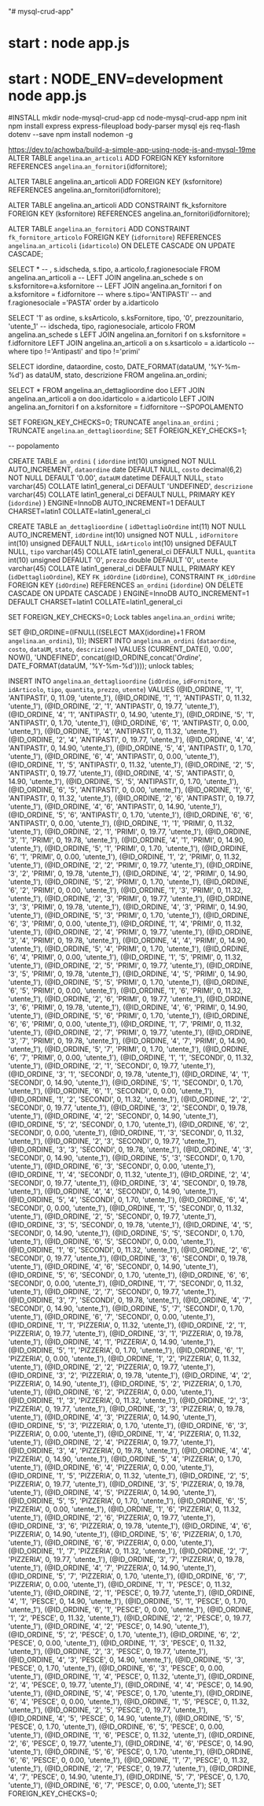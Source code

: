 "# mysql-crud-app"
#
# start : node app.js
# start : NODE_ENV=development node app.js

#INSTALL
mkdir node-mysql-crud-app 
cd node-mysql-crud-app 
npm init
npm install express express-fileupload body-parser mysql ejs req-flash dotenv --save
npm install nodemon -g


https://dev.to/achowba/build-a-simple-app-using-node-js-and-mysql-19me
ALTER TABLE `angelina`.`an_articoli` 
ADD FOREIGN KEY ksfornitore 
REFERENCES `angelina`.`an_fornitori`(idfornitore);

ALTER TABLE angelina.an_articoli
ADD FOREIGN KEY (ksfornitore) 
REFERENCES angelina.an_fornitori(idfornitore);

ALTER TABLE angelina.an_articoli 
ADD CONSTRAINT fk_ksfornitore 
FOREIGN KEY (ksfornitore)
REFERENCES angelina.an_fornitori(idfornitore);

ALTER TABLE `angelina`.`an_fornitori` 
ADD CONSTRAINT `fk_fornitore_articolo`
FOREIGN KEY (`idfornitore`)
REFERENCES `angelina`.`an_articoli` (`idarticolo`)
ON DELETE CASCADE
ON UPDATE CASCADE;

SELECT * -- , s.idscheda, s.tipo, a.articolo,f.ragionesociale
FROM angelina.an_articoli a 
               -- LEFT JOIN angelina.an_schede s on s.ksfornitore=a.ksfornitore
                -- LEFT JOIN angelina.an_fornitori f on a.ksfornitore = f.idfornitore
                --  where s.tipo='ANTIPASTI' -- and f.ragionesociale ='PASTA'
                 order by a.idarticolo
				 



SELECT '1' as ordine, s.ksArticolo, s.ksFornitore, tipo, '0', prezzounitario, 'utente_1'
-- idscheda, tipo, ragionesociale, articolo
FROM angelina.an_schede s
LEFT JOIN angelina.an_fornitori f on s.ksfornitore = f.idfornitore
LEFT JOIN angelina.an_articoli a on s.ksarticolo = a.idarticolo
 -- where tipo !='Antipasti' and tipo !='primi'
 
 
 SELECT idordine, dataordine, costo, DATE_FORMAT(dataUM, '%Y-%m-%d') as dataUM, stato, descrizione FROM angelina.an_ordini;
 
 
 SELECT * 
FROM angelina.an_dettaglioordine doo
LEFT JOIN angelina.an_articoli a on doo.idarticolo = a.idarticolo
LEFT JOIN angelina.an_fornitori f on a.ksfornitore = f.idfornitore
--SPOPOLAMENTO

SET FOREIGN_KEY_CHECKS=0;
TRUNCATE  `angelina`.`an_ordini` ;
TRUNCATE  `angelina`.`an_dettaglioordine`;
SET FOREIGN_KEY_CHECKS=1;


-- popolamento

CREATE TABLE `an_ordini` (
  `idordine` int(10) unsigned NOT NULL AUTO_INCREMENT,
  `dataordine` date DEFAULT NULL,
  `costo` decimal(6,2) NOT NULL DEFAULT '0.00',
  `dataUM` datetime DEFAULT NULL,
  `stato` varchar(45) COLLATE latin1_general_ci DEFAULT 'UNDEFINED',
  `descrizione` varchar(45) COLLATE latin1_general_ci DEFAULT NULL,
  PRIMARY KEY (`idordine`)
) ENGINE=InnoDB AUTO_INCREMENT=1 DEFAULT CHARSET=latin1 COLLATE=latin1_general_ci

CREATE TABLE `an_dettaglioordine` (
  `idDettaglioOrdine` int(11) NOT NULL AUTO_INCREMENT,
  `idOrdine` int(10) unsigned NOT NULL ,
  `idFornitore` int(10) unsigned DEFAULT NULL,
  `idArticolo` int(10) unsigned DEFAULT NULL,
  `tipo` varchar(45) COLLATE latin1_general_ci DEFAULT NULL,
  `quantita` int(10) unsigned DEFAULT '0',
  `prezzo` double DEFAULT '0',
  `utente` varchar(45) COLLATE latin1_general_ci DEFAULT NULL,
  PRIMARY KEY (`idDettaglioOrdine`),
  KEY `FK_idOrdine` (`idOrdine`),
  CONSTRAINT `FK_idOrdine` FOREIGN KEY (`idOrdine`) REFERENCES `an_ordini` (`idordine`) ON DELETE CASCADE ON UPDATE CASCADE
) ENGINE=InnoDB AUTO_INCREMENT=1 DEFAULT CHARSET=latin1 COLLATE=latin1_general_ci

SET FOREIGN_KEY_CHECKS=0; 
Lock tables `angelina`.`an_ordini` write;

SET @ID_ORDINE=(IFNULL((SELECT MAX(idordine)+1 FROM `angelina`.`an_ordini`), 1));
INSERT INTO `angelina`.`an_ordini` (`dataordine`, `costo`, `dataUM`, `stato`, `descrizione`) VALUES 
(CURRENT_DATE(), '0.00',  NOW(), 'UNDEFINED', concat(@ID_ORDINE,concat('_Ordine_', DATE_FORMAT(dataUM, '%Y-%m-%d'))));
unlock tables;

INSERT INTO `angelina`.`an_dettaglioordine` (`idOrdine`, `idFornitore`, `idArticolo`, `tipo`, `quantita`, `prezzo`, `utente`) VALUES 
(@ID_ORDINE, '1', '1', 'ANTIPASTI', 0, 11.09, 'utente_1'), (@ID_ORDINE, '1', '1', 'ANTIPASTI', 0, 11.32, 'utente_1'), (@ID_ORDINE, '2', '1', 'ANTIPASTI', 0, 19.77, 'utente_1'), (@ID_ORDINE, '4', '1', 'ANTIPASTI', 0, 14.90, 'utente_1'), (@ID_ORDINE, '5', '1', 'ANTIPASTI', 0, 1.70, 'utente_1'), (@ID_ORDINE, '6', '1', 'ANTIPASTI', 0, 0.00, 'utente_1'), (@ID_ORDINE, '1', '4', 'ANTIPASTI', 0, 11.32, 'utente_1'), (@ID_ORDINE, '2', '4', 'ANTIPASTI', 0, 19.77, 'utente_1'), (@ID_ORDINE, '4', '4', 'ANTIPASTI', 0, 14.90, 'utente_1'), (@ID_ORDINE, '5', '4', 'ANTIPASTI', 0, 1.70, 'utente_1'), (@ID_ORDINE, '6', '4', 'ANTIPASTI', 0, 0.00, 'utente_1'), (@ID_ORDINE, '1', '5', 'ANTIPASTI', 0, 11.32, 'utente_1'), (@ID_ORDINE, '2', '5', 'ANTIPASTI', 0, 19.77, 'utente_1'), (@ID_ORDINE, '4', '5', 'ANTIPASTI', 0, 14.90, 'utente_1'), (@ID_ORDINE, '5', '5', 'ANTIPASTI', 0, 1.70, 'utente_1'), (@ID_ORDINE, '6', '5', 'ANTIPASTI', 0, 0.00, 'utente_1'), (@ID_ORDINE, '1', '6', 'ANTIPASTI', 0, 11.32, 'utente_1'), (@ID_ORDINE, '2', '6', 'ANTIPASTI', 0, 19.77, 'utente_1'), (@ID_ORDINE, '4', '6', 'ANTIPASTI', 0, 14.90, 'utente_1'), (@ID_ORDINE, '5', '6', 'ANTIPASTI', 0, 1.70, 'utente_1'), (@ID_ORDINE, '6', '6', 'ANTIPASTI', 0, 0.00, 'utente_1'),
(@ID_ORDINE, '1', '1', 'PRIMI', 0, 11.32, 'utente_1'), (@ID_ORDINE, '2', '1', 'PRIMI', 0, 19.77, 'utente_1'), (@ID_ORDINE, '3', '1', 'PRIMI', 0, 19.78, 'utente_1'), (@ID_ORDINE, '4', '1', 'PRIMI', 0, 14.90, 'utente_1'), (@ID_ORDINE, '5', '1', 'PRIMI', 0, 1.70, 'utente_1'), (@ID_ORDINE, '6', '1', 'PRIMI', 0, 0.00, 'utente_1'), (@ID_ORDINE, '1', '2', 'PRIMI', 0, 11.32, 'utente_1'), (@ID_ORDINE, '2', '2', 'PRIMI', 0, 19.77, 'utente_1'), (@ID_ORDINE, '3', '2', 'PRIMI', 0, 19.78, 'utente_1'), (@ID_ORDINE, '4', '2', 'PRIMI', 0, 14.90, 'utente_1'), (@ID_ORDINE, '5', '2', 'PRIMI', 0, 1.70, 'utente_1'), (@ID_ORDINE, '6', '2', 'PRIMI', 0, 0.00, 'utente_1'), (@ID_ORDINE, '1', '3', 'PRIMI', 0, 11.32, 'utente_1'), (@ID_ORDINE, '2', '3', 'PRIMI', 0, 19.77, 'utente_1'), (@ID_ORDINE, '3', '3', 'PRIMI', 0, 19.78, 'utente_1'), (@ID_ORDINE, '4', '3', 'PRIMI', 0, 14.90, 'utente_1'), (@ID_ORDINE, '5', '3', 'PRIMI', 0, 1.70, 'utente_1'), (@ID_ORDINE, '6', '3', 'PRIMI', 0, 0.00, 'utente_1'), (@ID_ORDINE, '1', '4', 'PRIMI', 0, 11.32, 'utente_1'), (@ID_ORDINE, '2', '4', 'PRIMI', 0, 19.77, 'utente_1'), (@ID_ORDINE, '3', '4', 'PRIMI', 0, 19.78, 'utente_1'), (@ID_ORDINE, '4', '4', 'PRIMI', 0, 14.90, 'utente_1'), (@ID_ORDINE, '5', '4', 'PRIMI', 0, 1.70, 'utente_1'), (@ID_ORDINE, '6', '4', 'PRIMI', 0, 0.00, 'utente_1'), (@ID_ORDINE, '1', '5', 'PRIMI', 0, 11.32, 'utente_1'), (@ID_ORDINE, '2', '5', 'PRIMI', 0, 19.77, 'utente_1'), (@ID_ORDINE, '3', '5', 'PRIMI', 0, 19.78, 'utente_1'), (@ID_ORDINE, '4', '5', 'PRIMI', 0, 14.90, 'utente_1'), (@ID_ORDINE, '5', '5', 'PRIMI', 0, 1.70, 'utente_1'), (@ID_ORDINE, '6', '5', 'PRIMI', 0, 0.00, 'utente_1'), (@ID_ORDINE, '1', '6', 'PRIMI', 0, 11.32, 'utente_1'), (@ID_ORDINE, '2', '6', 'PRIMI', 0, 19.77, 'utente_1'), (@ID_ORDINE, '3', '6', 'PRIMI', 0, 19.78, 'utente_1'), (@ID_ORDINE, '4', '6', 'PRIMI', 0, 14.90, 'utente_1'), (@ID_ORDINE, '5', '6', 'PRIMI', 0, 1.70, 'utente_1'), (@ID_ORDINE, '6', '6', 'PRIMI', 0, 0.00, 'utente_1'), (@ID_ORDINE, '1', '7', 'PRIMI', 0, 11.32, 'utente_1'), (@ID_ORDINE, '2', '7', 'PRIMI', 0, 19.77, 'utente_1'), (@ID_ORDINE, '3', '7', 'PRIMI', 0, 19.78, 'utente_1'), (@ID_ORDINE, '4', '7', 'PRIMI', 0, 14.90, 'utente_1'), (@ID_ORDINE, '5', '7', 'PRIMI', 0, 1.70, 'utente_1'), (@ID_ORDINE, '6', '7', 'PRIMI', 0, 0.00, 'utente_1'),
(@ID_ORDINE, '1', '1', 'SECONDI', 0, 11.32,  'utente_1'), (@ID_ORDINE, '2', '1', 'SECONDI', 0, 19.77,  'utente_1'), (@ID_ORDINE, '3', '1', 'SECONDI', 0, 19.78,  'utente_1'), (@ID_ORDINE, '4', '1', 'SECONDI', 0, 14.90,  'utente_1'), (@ID_ORDINE, '5', '1', 'SECONDI', 0, 1.70,  'utente_1'), (@ID_ORDINE, '6', '1', 'SECONDI', 0, 0.00,  'utente_1'), (@ID_ORDINE, '1', '2', 'SECONDI', 0, 11.32,  'utente_1'), (@ID_ORDINE, '2', '2', 'SECONDI', 0, 19.77,  'utente_1'), (@ID_ORDINE, '3', '2', 'SECONDI', 0, 19.78,  'utente_1'), (@ID_ORDINE, '4', '2', 'SECONDI', 0, 14.90,  'utente_1'), (@ID_ORDINE, '5', '2', 'SECONDI', 0, 1.70,  'utente_1'), (@ID_ORDINE, '6', '2', 'SECONDI', 0, 0.00,  'utente_1'), (@ID_ORDINE, '1', '3', 'SECONDI', 0, 11.32,  'utente_1'), (@ID_ORDINE, '2', '3', 'SECONDI', 0, 19.77,  'utente_1'), (@ID_ORDINE, '3', '3', 'SECONDI', 0, 19.78,  'utente_1'), (@ID_ORDINE, '4', '3', 'SECONDI', 0, 14.90,  'utente_1'), (@ID_ORDINE, '5', '3', 'SECONDI', 0, 1.70,  'utente_1'), (@ID_ORDINE, '6', '3', 'SECONDI', 0, 0.00,  'utente_1'), (@ID_ORDINE, '1', '4', 'SECONDI', 0, 11.32,  'utente_1'), (@ID_ORDINE, '2', '4', 'SECONDI', 0, 19.77,  'utente_1'), (@ID_ORDINE, '3', '4', 'SECONDI', 0, 19.78,  'utente_1'), (@ID_ORDINE, '4', '4', 'SECONDI', 0, 14.90,  'utente_1'), (@ID_ORDINE, '5', '4', 'SECONDI', 0, 1.70,  'utente_1'), (@ID_ORDINE, '6', '4', 'SECONDI', 0, 0.00,  'utente_1'), (@ID_ORDINE, '1', '5', 'SECONDI', 0, 11.32,  'utente_1'), (@ID_ORDINE, '2', '5', 'SECONDI', 0, 19.77,  'utente_1'), (@ID_ORDINE, '3', '5', 'SECONDI', 0, 19.78,  'utente_1'), (@ID_ORDINE, '4', '5', 'SECONDI', 0, 14.90,  'utente_1'), (@ID_ORDINE, '5', '5', 'SECONDI', 0, 1.70,  'utente_1'), (@ID_ORDINE, '6', '5', 'SECONDI', 0, 0.00,  'utente_1'), (@ID_ORDINE, '1', '6', 'SECONDI', 0, 11.32,  'utente_1'), (@ID_ORDINE, '2', '6', 'SECONDI', 0, 19.77,  'utente_1'), (@ID_ORDINE, '3', '6', 'SECONDI', 0, 19.78,  'utente_1'), (@ID_ORDINE, '4', '6', 'SECONDI', 0, 14.90,  'utente_1'), (@ID_ORDINE, '5', '6', 'SECONDI', 0, 1.70,  'utente_1'), (@ID_ORDINE, '6', '6', 'SECONDI', 0, 0.00,  'utente_1'), (@ID_ORDINE, '1', '7', 'SECONDI', 0, 11.32,  'utente_1'), (@ID_ORDINE, '2', '7', 'SECONDI', 0, 19.77,  'utente_1'), (@ID_ORDINE, '3', '7', 'SECONDI', 0, 19.78,  'utente_1'), (@ID_ORDINE, '4', '7', 'SECONDI', 0, 14.90,  'utente_1'), (@ID_ORDINE, '5', '7', 'SECONDI', 0, 1.70,  'utente_1'), (@ID_ORDINE, '6', '7', 'SECONDI', 0, 0.00,  'utente_1'),
(@ID_ORDINE, '1', '1', 'PIZZERIA', 0, 11.32,  'utente_1'), (@ID_ORDINE, '2', '1', 'PIZZERIA', 0, 19.77,  'utente_1'), (@ID_ORDINE, '3', '1', 'PIZZERIA', 0, 19.78,  'utente_1'), (@ID_ORDINE, '4', '1', 'PIZZERIA', 0, 14.90,  'utente_1'), (@ID_ORDINE, '5', '1', 'PIZZERIA', 0, 1.70,  'utente_1'), (@ID_ORDINE, '6', '1', 'PIZZERIA', 0, 0.00,  'utente_1'), (@ID_ORDINE, '1', '2', 'PIZZERIA', 0, 11.32,  'utente_1'), (@ID_ORDINE, '2', '2', 'PIZZERIA', 0, 19.77,  'utente_1'), (@ID_ORDINE, '3', '2', 'PIZZERIA', 0, 19.78,  'utente_1'), (@ID_ORDINE, '4', '2', 'PIZZERIA', 0, 14.90,  'utente_1'), (@ID_ORDINE, '5', '2', 'PIZZERIA', 0, 1.70,  'utente_1'), (@ID_ORDINE, '6', '2', 'PIZZERIA', 0, 0.00,  'utente_1'), (@ID_ORDINE, '1', '3', 'PIZZERIA', 0, 11.32,  'utente_1'), (@ID_ORDINE, '2', '3', 'PIZZERIA', 0, 19.77,  'utente_1'), (@ID_ORDINE, '3', '3', 'PIZZERIA', 0, 19.78,  'utente_1'), (@ID_ORDINE, '4', '3', 'PIZZERIA', 0, 14.90,  'utente_1'), (@ID_ORDINE, '5', '3', 'PIZZERIA', 0, 1.70,  'utente_1'), (@ID_ORDINE, '6', '3', 'PIZZERIA', 0, 0.00,  'utente_1'), (@ID_ORDINE, '1', '4', 'PIZZERIA', 0, 11.32,  'utente_1'), (@ID_ORDINE, '2', '4', 'PIZZERIA', 0, 19.77,  'utente_1'), (@ID_ORDINE, '3', '4', 'PIZZERIA', 0, 19.78,  'utente_1'), (@ID_ORDINE, '4', '4', 'PIZZERIA', 0, 14.90,  'utente_1'), (@ID_ORDINE, '5', '4', 'PIZZERIA', 0, 1.70,  'utente_1'), (@ID_ORDINE, '6', '4', 'PIZZERIA', 0, 0.00,  'utente_1'), (@ID_ORDINE, '1', '5', 'PIZZERIA', 0, 11.32,  'utente_1'), (@ID_ORDINE, '2', '5', 'PIZZERIA', 0, 19.77,  'utente_1'), (@ID_ORDINE, '3', '5', 'PIZZERIA', 0, 19.78,  'utente_1'), (@ID_ORDINE, '4', '5', 'PIZZERIA', 0, 14.90,  'utente_1'), (@ID_ORDINE, '5', '5', 'PIZZERIA', 0, 1.70,  'utente_1'), (@ID_ORDINE, '6', '5', 'PIZZERIA', 0, 0.00,  'utente_1'), (@ID_ORDINE, '1', '6', 'PIZZERIA', 0, 11.32,  'utente_1'), (@ID_ORDINE, '2', '6', 'PIZZERIA', 0, 19.77,  'utente_1'), (@ID_ORDINE, '3', '6', 'PIZZERIA', 0, 19.78,  'utente_1'), (@ID_ORDINE, '4', '6', 'PIZZERIA', 0, 14.90,  'utente_1'), (@ID_ORDINE, '5', '6', 'PIZZERIA', 0, 1.70,  'utente_1'), (@ID_ORDINE, '6', '6', 'PIZZERIA', 0, 0.00,  'utente_1'), (@ID_ORDINE, '1', '7', 'PIZZERIA', 0, 11.32,  'utente_1'), (@ID_ORDINE, '2', '7', 'PIZZERIA', 0, 19.77,  'utente_1'), (@ID_ORDINE, '3', '7', 'PIZZERIA', 0, 19.78,  'utente_1'), (@ID_ORDINE, '4', '7', 'PIZZERIA', 0, 14.90,  'utente_1'), (@ID_ORDINE, '5', '7', 'PIZZERIA', 0, 1.70,  'utente_1'), (@ID_ORDINE, '6', '7', 'PIZZERIA', 0, 0.00,  'utente_1'),
(@ID_ORDINE, '1', '1', 'PESCE', 0, 11.32,  'utente_1'), (@ID_ORDINE, '2', '1', 'PESCE', 0, 19.77,  'utente_1'), (@ID_ORDINE, '4', '1', 'PESCE', 0, 14.90,  'utente_1'), (@ID_ORDINE, '5', '1', 'PESCE', 0, 1.70,  'utente_1'), (@ID_ORDINE, '6', '1', 'PESCE', 0, 0.00,  'utente_1'), (@ID_ORDINE, '1', '2', 'PESCE', 0, 11.32,  'utente_1'), (@ID_ORDINE, '2', '2', 'PESCE', 0, 19.77,  'utente_1'), (@ID_ORDINE, '4', '2', 'PESCE', 0, 14.90,  'utente_1'), (@ID_ORDINE, '5', '2', 'PESCE', 0, 1.70,  'utente_1'), (@ID_ORDINE, '6', '2', 'PESCE', 0, 0.00,  'utente_1'), (@ID_ORDINE, '1', '3', 'PESCE', 0, 11.32,  'utente_1'), (@ID_ORDINE, '2', '3', 'PESCE', 0, 19.77,  'utente_1'), (@ID_ORDINE, '4', '3', 'PESCE', 0, 14.90,  'utente_1'), (@ID_ORDINE, '5', '3', 'PESCE', 0, 1.70,  'utente_1'), (@ID_ORDINE, '6', '3', 'PESCE', 0, 0.00,  'utente_1'), (@ID_ORDINE, '1', '4', 'PESCE', 0, 11.32,  'utente_1'), (@ID_ORDINE, '2', '4', 'PESCE', 0, 19.77,  'utente_1'), (@ID_ORDINE, '4', '4', 'PESCE', 0, 14.90,  'utente_1'), (@ID_ORDINE, '5', '4', 'PESCE', 0, 1.70,  'utente_1'), (@ID_ORDINE, '6', '4', 'PESCE', 0, 0.00,  'utente_1'), (@ID_ORDINE, '1', '5', 'PESCE', 0, 11.32,  'utente_1'), (@ID_ORDINE, '2', '5', 'PESCE', 0, 19.77,  'utente_1'), (@ID_ORDINE, '4', '5', 'PESCE', 0, 14.90,  'utente_1'), (@ID_ORDINE, '5', '5', 'PESCE', 0, 1.70,  'utente_1'), (@ID_ORDINE, '6', '5', 'PESCE', 0, 0.00,  'utente_1'), (@ID_ORDINE, '1', '6', 'PESCE', 0, 11.32,  'utente_1'), (@ID_ORDINE, '2', '6', 'PESCE', 0, 19.77,  'utente_1'), (@ID_ORDINE, '4', '6', 'PESCE', 0, 14.90,  'utente_1'), (@ID_ORDINE, '5', '6', 'PESCE', 0, 1.70,  'utente_1'), (@ID_ORDINE, '6', '6', 'PESCE', 0, 0.00,  'utente_1'), (@ID_ORDINE, '1', '7', 'PESCE', 0, 11.32,  'utente_1'), (@ID_ORDINE, '2', '7', 'PESCE', 0, 19.77,  'utente_1'), (@ID_ORDINE, '4', '7', 'PESCE', 0, 14.90,  'utente_1'), (@ID_ORDINE, '5', '7', 'PESCE', 0, 1.70,  'utente_1'), (@ID_ORDINE, '6', '7', 'PESCE', 0, 0.00,  'utente_1');
SET FOREIGN_KEY_CHECKS=0;


